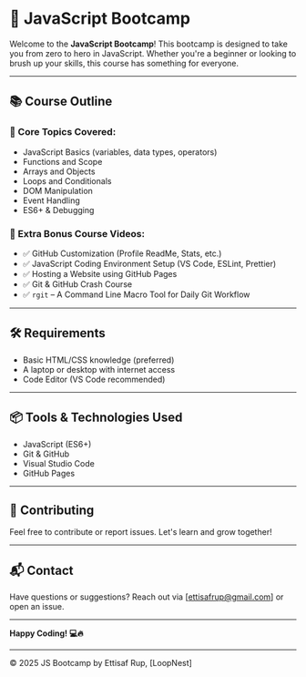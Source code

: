 # 🚀 JavaScript Bootcamp

Welcome to the **JavaScript Bootcamp**! This bootcamp is designed to take you from zero to hero in JavaScript. Whether you're a beginner or looking to brush up your skills, this course has something for everyone.

---

## 📚 Course Outline

### 🧠 Core Topics Covered:

- JavaScript Basics (variables, data types, operators)
- Functions and Scope
- Arrays and Objects
- Loops and Conditionals
- DOM Manipulation
- Event Handling
- ES6+ & Debugging

### 🎁 Extra Bonus Course Videos:

- ✅ GitHub Customization (Profile ReadMe, Stats, etc.)
- ✅ JavaScript Coding Environment Setup (VS Code, ESLint, Prettier)
- ✅ Hosting a Website using GitHub Pages
- ✅ Git & GitHub Crash Course
- ✅ `rgit` – A Command Line Macro Tool for Daily Git Workflow

---

## 🛠 Requirements

- Basic HTML/CSS knowledge (preferred)
- A laptop or desktop with internet access
- Code Editor (VS Code recommended)

---

## 📦 Tools & Technologies Used

- JavaScript (ES6+)
- Git & GitHub
- Visual Studio Code
- GitHub Pages

---

## 🙌 Contributing

Feel free to contribute or report issues. Let's learn and grow together!

---

## 📬 Contact

Have questions or suggestions? Reach out via [ettisafrup@gmail.com] or open an issue.

---

**Happy Coding! 💻🔥**

---

© 2025 JS Bootcamp by Ettisaf Rup, [LoopNest]
